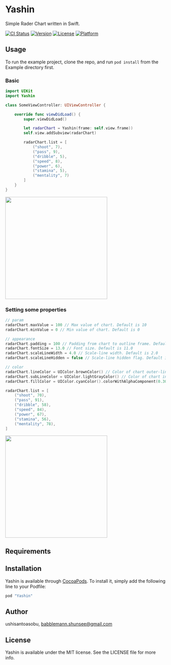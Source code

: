 # Yashin

Simple Rader Chart written in Swift.

[![CI Status](http://img.shields.io/travis/ushisantoasobu/Yashin.svg?style=flat)](https://travis-ci.org/ushisantoasobu/Yashin)
[![Version](https://img.shields.io/cocoapods/v/Yashin.svg?style=flat)](http://cocoapods.org/pods/Yashin)
[![License](https://img.shields.io/cocoapods/l/Yashin.svg?style=flat)](http://cocoapods.org/pods/Yashin)
[![Platform](https://img.shields.io/cocoapods/p/Yashin.svg?style=flat)](http://cocoapods.org/pods/Yashin)

## Usage

To run the example project, clone the repo, and run `pod install` from the Example directory first.

### Basic

```Swift
import UIKit
import Yashin

class SomeViewController: UIViewController {

    override func viewDidLoad() {
        super.viewDidLoad()

        let radarChart = Yashin(frame: self.view.frame))
        self.view.addSubview(radarChart)

        radarChart.list = [
            ("shoot", 7),
            ("pass", 9),
            ("dribble", 5),
            ("speed", 8),
            ("power", 6),
            ("stamina", 5),
            ("mentality", 7)
        ]
    }
}
```

<img src="https://github.com/ushisantoasobu/Yashin/blob/master/screenshots/1.png" width="320">

### Setting some properties

```Swift
// param
radarChart.maxValue = 100 // Max value of chart. Default is 10
radarChart.minValue = 0 // Min value of chart. Default is 0

// appearance
radarChart.padding = 100 // Padding from chart to outline frame. Default is 60.0
radarChart.fontSize = 13.0 // Font size. Default is 11.0
radarChart.scaleLineWidth = 4.0 // Scale-line width. Default is 2.0
radarChart.scaleLineHidden = false // Scale-line hidden flag. Default is false

// color
radarChart.lineColor = UIColor.brownColor() // Color of chart outer-line. Default is XXX
radarChart.subLineColor = UIColor.lightGrayColor() // Color of chart inner-line. Default is XXX
radarChart.fillColor = UIColor.cyanColor().colorWithAlphaComponent(0.30) // Color of chart fill. Default is XXX

radarChart.list = [
    ("shoot", 70),
    ("pass", 91),
    ("dribble", 58),
    ("speed", 84),
    ("power", 67),
    ("stamina", 56),
    ("mentality", 78),
]
```

<img src="https://github.com/ushisantoasobu/Yashin/blob/master/screenshots/2.png" width="320">

## Requirements

## Installation

Yashin is available through [CocoaPods](http://cocoapods.org). To install
it, simply add the following line to your Podfile:

```ruby
pod "Yashin"
```

## Author

ushisantoasobu, babblemann.shunsee@gmail.com

## License

Yashin is available under the MIT license. See the LICENSE file for more info.
